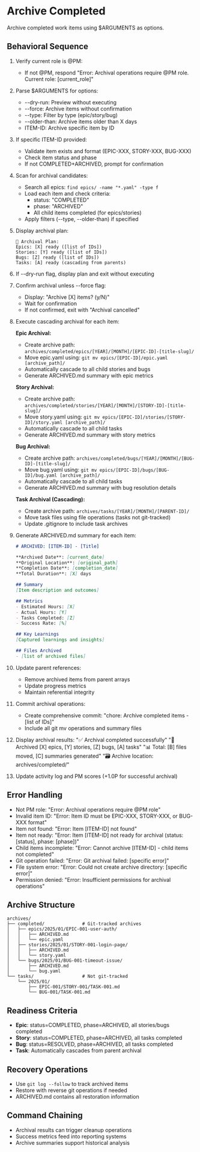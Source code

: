 # Archive Completed

Archive completed work items using $ARGUMENTS as options.

## Behavioral Sequence
1. Verify current role is @PM:
   - If not @PM, respond "Error: Archival operations require @PM role. Current role: [current_role]"
2. Parse $ARGUMENTS for options:
   - --dry-run: Preview without executing
   - --force: Archive items without confirmation
   - --type: Filter by type (epic/story/bug)
   - --older-than: Archive items older than X days
   - ITEM-ID: Archive specific item by ID
3. If specific ITEM-ID provided:
   - Validate item exists and format (EPIC-XXX, STORY-XXX, BUG-XXX)
   - Check item status and phase
   - If not COMPLETED+ARCHIVED, prompt for confirmation
4. Scan for archival candidates:
   - Search all epics: `find epics/ -name "*.yaml" -type f`
   - Load each item and check criteria:
     * status: "COMPLETED"
     * phase: "ARCHIVED"
     * All child items completed (for epics/stories)
   - Apply filters (--type, --older-than) if specified
5. Display archival plan:
   ```
   📁 Archival Plan:
   Epics: [X] ready ([list of IDs])
   Stories: [Y] ready ([list of IDs])
   Bugs: [Z] ready ([list of IDs])
   Tasks: [A] ready (cascading from parents)
   ```
6. If --dry-run flag, display plan and exit without executing
7. Confirm archival unless --force flag:
   - Display: "Archive [X] items? (y/N)"
   - Wait for confirmation
   - If not confirmed, exit with "Archival cancelled"
8. Execute cascading archival for each item:

   **Epic Archival:**
   - Create archive path: `archives/completed/epics/[YEAR]/[MONTH]/[EPIC-ID]-[title-slug]/`
   - Move epic.yaml using: `git mv epics/[EPIC-ID]/epic.yaml [archive_path]/`
   - Automatically cascade to all child stories and bugs
   - Generate ARCHIVED.md summary with epic metrics

   **Story Archival:**
   - Create archive path: `archives/completed/stories/[YEAR]/[MONTH]/[STORY-ID]-[title-slug]/`
   - Move story.yaml using: `git mv epics/[EPIC-ID]/stories/[STORY-ID]/story.yaml [archive_path]/`
   - Automatically cascade to all child tasks
   - Generate ARCHIVED.md summary with story metrics

   **Bug Archival:**
   - Create archive path: `archives/completed/bugs/[YEAR]/[MONTH]/[BUG-ID]-[title-slug]/`
   - Move bug.yaml using: `git mv epics/[EPIC-ID]/bugs/[BUG-ID]/bug.yaml [archive_path]/`
   - Automatically cascade to all child tasks
   - Generate ARCHIVED.md summary with bug resolution details

   **Task Archival (Cascading):**
   - Create archive path: `archives/tasks/[YEAR]/[MONTH]/[PARENT-ID]/`
   - Move task files using file operations (tasks not git-tracked)
   - Update .gitignore to include task archives

9. Generate ARCHIVED.md summary for each item:
   ```markdown
   # ARCHIVED: [ITEM-ID] - [Title]
   
   **Archived Date**: [current_date]
   **Original Location**: [original_path]
   **Completion Date**: [completion_date]
   **Total Duration**: [X] days
   
   ## Summary
   [Item description and outcomes]
   
   ## Metrics
   - Estimated Hours: [X]
   - Actual Hours: [Y]
   - Tasks Completed: [Z]
   - Success Rate: [%]
   
   ## Key Learnings
   [Captured learnings and insights]
   
   ## Files Archived
   - [list of archived files]
   ```

10. Update parent references:
    - Remove archived items from parent arrays
    - Update progress metrics
    - Maintain referential integrity
11. Commit archival operations:
    - Create comprehensive commit: "chore: Archive completed items - [list of IDs]"
    - Include all git mv operations and summary files
12. Display archival results:
    "✅ Archival completed successfully"
    "📁 Archived [X] epics, [Y] stories, [Z] bugs, [A] tasks"
    "📊 Total: [B] files moved, [C] summaries generated"
    "🗃️ Archive location: archives/completed/"
13. Update activity log and PM scores (+1.0P for successful archival)

## Error Handling
- Not PM role: "Error: Archival operations require @PM role"
- Invalid item ID: "Error: Item ID must be EPIC-XXX, STORY-XXX, or BUG-XXX format"
- Item not found: "Error: Item [ITEM-ID] not found"
- Item not ready: "Error: Item [ITEM-ID] not ready for archival (status: [status], phase: [phase])"
- Child items incomplete: "Error: Cannot archive [ITEM-ID] - child items not completed"
- Git operation failed: "Error: Git archival failed: [specific error]"
- File system error: "Error: Could not create archive directory: [specific error]"
- Permission denied: "Error: Insufficient permissions for archival operations"

## Archive Structure
```
archives/
├── completed/              # Git-tracked archives
│   ├── epics/2025/01/EPIC-001-user-auth/
│   │   ├── ARCHIVED.md
│   │   └── epic.yaml
│   ├── stories/2025/01/STORY-001-login-page/
│   │   ├── ARCHIVED.md
│   │   └── story.yaml
│   └── bugs/2025/01/BUG-001-timeout-issue/
│       ├── ARCHIVED.md
│       └── bug.yaml
└── tasks/                  # Not git-tracked
    └── 2025/01/
        ├── EPIC-001/STORY-001/TASK-001.md
        └── BUG-001/TASK-001.md
```

## Readiness Criteria
- **Epic**: status=COMPLETED, phase=ARCHIVED, all stories/bugs completed
- **Story**: status=COMPLETED, phase=ARCHIVED, all tasks completed
- **Bug**: status=RESOLVED, phase=ARCHIVED, all tasks completed
- **Task**: Automatically cascades from parent archival

## Recovery Operations
- Use `git log --follow` to track archived items
- Restore with reverse git operations if needed
- ARCHIVED.md contains all restoration information

## Command Chaining
- Archival results can trigger cleanup operations
- Success metrics feed into reporting systems
- Archive summaries support historical analysis